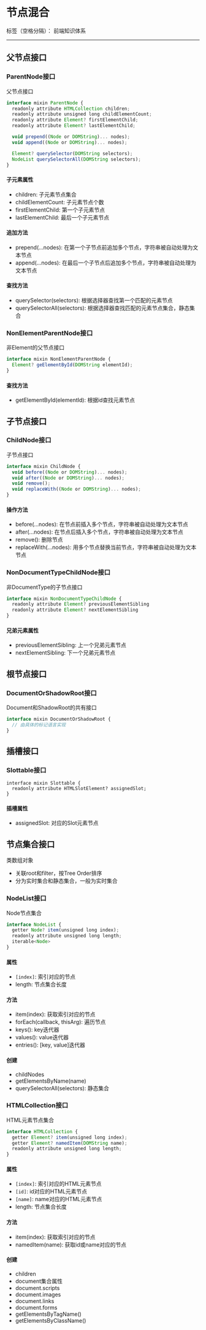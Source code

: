 # 节点混合

标签（空格分隔）： 前端知识体系

---

## 父节点接口

### ParentNode接口

父节点接口

```javascript
interface mixin ParentNode {
  readonly attribute HTMLCollection children;
  readonly attribute unsigned long childElementCount;
  readonly attribute Element? firstElementChild;
  readonly attribute Element? lastElementChild;

  void prepend((Node or DOMString)... nodes);
  void append((Node or DOMString)... nodes);

  Element? querySelector(DOMString selectors);
  NodeList querySelectorAll(DOMString selectors);
}
```

#### 子元素属性

* children: 子元素节点集合
* childElementCount: 子元素节点个数
* firstElementChild: 第一个子元素节点
* lastElementChild: 最后一个子元素节点

#### 追加方法

* prepend(...nodes): 在第一个子节点前追加多个节点，字符串被自动处理为文本节点
* append(...nodes): 在最后一个子节点后追加多个节点，字符串被自动处理为文本节点

#### 查找方法

* querySelector(selectors): 根据选择器查找第一个匹配的元素节点
* querySelectorAll(selectors): 根据选择器查找匹配的元素节点集合，静态集合

### NonElementParentNode接口

非Element的父节点接口

```javascript
interface mixin NonElementParentNode {
  Element? geElementById(DOMString elementId);
}
```

#### 查找方法

* getElementById(elementId): 根据id查找元素节点

## 子节点接口

### ChildNode接口

子节点接口

```javascript
interface mixin ChildNode {
  void before((Node or DOMString)... nodes);
  void after((Node or DOMString)... nodes);
  void remove();
  void replaceWith((Node or DOMString)... nodes);
}
```

#### 操作方法

* before(...nodes): 在节点前插入多个节点，字符串被自动处理为文本节点
* after(...nodes): 在节点后插入多个节点，字符串被自动处理为文本节点
* remove(): 删除节点
* replaceWith(...nodes): 用多个节点替换当前节点，字符串被自动处理为文本节点

### NonDocumentTypeChildNode接口

非DocumentType的子节点接口

```javascript
interface mixin NonDocumentTypeChildNode {
  readonly attribute Element? previousElementSibling
  readonly attribute Element? nextElementSibling
}
```

#### 兄弟元素属性

* previousElementSibling: 上一个兄弟元素节点
* nextElementSibling: 下一个兄弟元素节点

## 根节点接口

### DocumentOrShadowRoot接口

Document和ShadowRoot的共有接口

```javascript
interface mixin DocumentOrShadowRoot {
  // 由具体的标记语言实现
}
```

## 插槽接口

### Slottable接口

```
interface mixin Slottable {
  readonly attribute HTMLSlotElement? assignedSlot;
}
```

#### 插槽属性

* assignedSlot: 对应的Slot元素节点

## 节点集合接口

类数组对象

* 关联root和filter，按Tree Order排序
* 分为实时集合和静态集合，一般为实时集合

### NodeList接口

Node节点集合

```javascript
interface NodeList {
  getter Node? item(unsigned long index);
  readonly attribute unsigned long length;
  iterable<Node>
}
```

#### 属性

* `[index]`: 索引对应的节点
* length: 节点集合长度

#### 方法

* item(index): 获取索引对应的节点
* forEach(callback, thisArg): 遍历节点
* keys(): key迭代器
* values(): value迭代器
* entries(): [key, value]迭代器

#### 创建

* childNodes
* getElementsByName(name)
* querySelectorAll(selectors): 静态集合

### HTMLCollection接口

HTML元素节点集合

```javascript
interface HTMLCollection {
  getter Element? item(unsigned long index);
  getter Element? namedItem(DOMString name);
  readonly attribute unsigned long length;
}
```

#### 属性

* `[index]`: 索引对应的HTML元素节点
* `[id]`: id对应的HTML元素节点
* `[name]`: name对应的HTML元素节点
* length: 节点集合长度

#### 方法

* item(index): 获取索引对应的节点
* namedItem(name): 获取id或name对应的节点

#### 创建

* children
* document集合属性
 * document.scripts
 * document.images
 * document.links
 * document.forms
* getElementsByTagName()
* getElementsByClassName()

